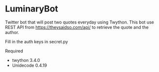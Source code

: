 # LuminaryBot
Twitter bot that will post two quotes everyday using Twython.
This bot use REST API from https://theysaidso.com/api/ to retrieve the quote and the author.

Fill in the auth keys in secret.py

Required
- twython 3.4.0
- Unidecode 0.4.19
